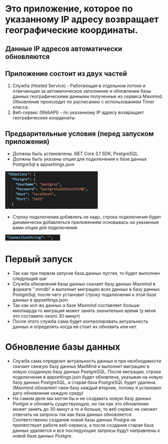# Это приложение, которое  по указанному IP адресу возвращает географические координаты. 
## Данные IP адресов автоматически обновляются

## Приложение состоит из двух частей
1. Служба (Hosted Service) - Работающая в отдельном потоке и отвечающая за автоматическое  заполнение и обновление базы данных географическими данными полученные из сервиса Maxmind. Обновление происходит по расписанию с использованием Timer класса.
2. Веб-сервис (WebAPI) - по указанному IP адресу возвращает географические координаты

## Предварительные условия (перед запуском приложения)
- Должны быть установлены .NET Core 3.1 SDK, PostgreSQL
- Должны быть указаны опции для подключения к базе данных PostgreSql в appsettings.json

![DbOptions](https://raw.githubusercontent.com/ShamilMS/Network-Service/master/IPWebService/Docs/dbOptions.PNG)

- Строку подключения добавлять не надо, строка подключения будет динамически добавляться приложением 
основывась на указанные вами опции для подключения

![DbOptions](https://raw.githubusercontent.com/ShamilMS/Network-Service/master/IPWebService/Docs/connString.png)


# Первый запуск
- Так как при первом запуске база данных пустая, то будет выполнен следующий шаг
 - Служба обновления базы данных скачает базу данных Maxmind в формате ".mmdb" и выполнит миграцию всех данных в базу данных PostgreSql, после чего установит строку подключения к этой базе данных в appsettings.json
 - Так как кол-во данных а базе Maxmind составляет больше миллиарда то миграция может занять значительно время (у меня это составило около 30 минут)
- После этого служба сама будет контролировать актуальность данных и определять когда ей стоит их обновить или нет. 

# Обновление базы данных
 - Служба сама определит актуальность данных и при необходимости скачает свежую базу данных MaxMind и выполнит миграцию в новую созданную базу данных PostgreSQL. После миграции, строка подключения в appsettings.json будет обновлена, указывая на новую базу данных PostgreSQL, а старая база PostgreSQL будет удалена. (Maxmind обновляет свои базу каждый вторник, потому я установил дату обновления каждую среду)
 - На самом деле мы могли бы и не создавать новую базу данных Postgre и обновить существующую, но так как это обновление может занять до 30 минут а то и больше, то веб сервис не сможет отвечать на запросы так как база данных обновляется. Соответственно  создание новой базы данных Postgre не препятствует работе веб-сервиса, а после создания старая база данных удаляется и все последующие запросы будут направлены к новой базе данных Postgre.


